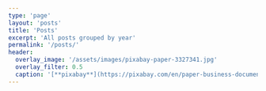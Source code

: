 ```yaml
---
type: 'page'
layout: 'posts'
title: 'Posts'
excerpt: 'All posts grouped by year'
permalink: '/posts/'
header:
  overlay_image: '/assets/images/pixabay-paper-3327341.jpg'
  overlay_filter: 0.5
  caption: '[**pixabay**](https://pixabay.com/en/paper-business-document-office-3327341/)'
---
```

